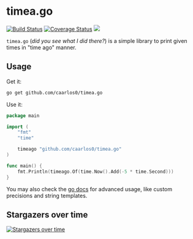 # timea.go

[![Build Status](https://img.shields.io/github/actions/workflow/status/caarlos0/timea.go/build.yml?style=for-the-badge)](https://github.com/caarlos0/timea.go/actions?workflow=build)
[![Coverage Status](https://img.shields.io/codecov/c/gh/caarlos0/timea.go.svg?logo=codecov&style=for-the-badge)](https://codecov.io/gh/caarlos0/timea.go)
[![](http://img.shields.io/badge/godoc-reference-5272B4.svg?style=for-the-badge)](https://pkg.go.dev/github.com/caarlos0/timea.go)

`timea.go` (_did you see what I did there?_) is a simple library to print given times in "time ago" manner.

## Usage

Get it:

```sh
go get github.com/caarlos0/timea.go
```

Use it:

```go
package main

import (
	"fmt"
	"time"

	timeago "github.com/caarlos0/timea.go"
)

func main() {
	fmt.Println(timeago.Of(time.Now().Add(-5 * time.Second)))
}
```

You may also check the [go docs](https://pkg.go.dev/github.com/caarlos0/timea.go) for advanced usage, like custom precisions and string templates.

## Stargazers over time

[![Stargazers over time](https://starchart.cc/caarlos0/timea.go.svg)](https://starchart.cc/caarlos0/timea.go)
